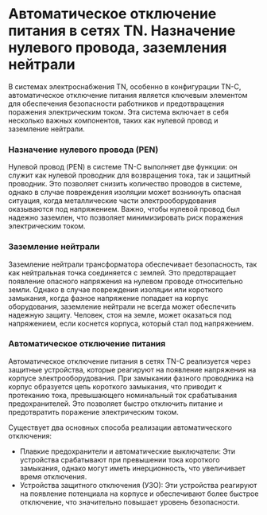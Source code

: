 # Автоматическое отключение питания в сетях TN. Назначение нулевого провода, заземления нейтрали

В системах электроснабжения TN, особенно в конфигурации TN-C, автоматическое
отключение питания является ключевым элементом для обеспечения безопасности
работников и предотвращения поражения электрическим током. Эта система включает
в себя несколько важных компонентов, таких как нулевой провод и заземление
нейтрали.

### Назначение нулевого провода (PEN)

Нулевой провод (PEN) в системе TN-C выполняет две функции: он служит как
нулевой проводник для возвращения тока, так и защитный проводник. Это позволяет
снизить количество проводов в системе, однако в случае повреждения изоляции
может возникнуть опасная ситуация, когда металлические части
электрооборудования оказываются под напряжением. Важно, чтобы нулевой провод
был надежно заземлен, что позволяет минимизировать риск поражения электрическим
током.

### Заземление нейтрали

Заземление нейтрали трансформатора обеспечивает безопасность, так как
нейтральная точка соединяется с землей. Это предотвращает появление опасного
напряжения на нулевом проводе относительно земли. Однако в случае повреждения
изоляции или короткого замыкания, когда фазное напряжение попадает на корпус
оборудования, заземление нейтрали не всегда может обеспечить надежную защиту.
Человек, стоя на земле, может оказаться под напряжением, если коснется корпуса,
который стал под напряжением.

### Автоматическое отключение питания

Автоматическое отключение питания в сетях TN-C реализуется через защитные
устройства, которые реагируют на появление напряжения на корпусе
электрооборудования. При замыкании фазного проводника на корпус образуется цепь
короткого замыкания, что приводит к протеканию тока, превышающего номинальный
ток срабатывания предохранителей. Это позволяет быстро отключить питание и
предотвратить поражение электрическим током.

Существует два основных способа реализации автоматического отключения:

- Плавкие предохранители и автоматические выключатели: Эти устройства
  срабатывают при превышении тока короткого замыкания, однако могут иметь
  инерционность, что увеличивает время отключения.
- Устройства защитного отключения (УЗО): Эти устройства реагируют на появление
  потенциала на корпусе и обеспечивают более быстрое отключение, что значительно
  повышает уровень безопасности.
